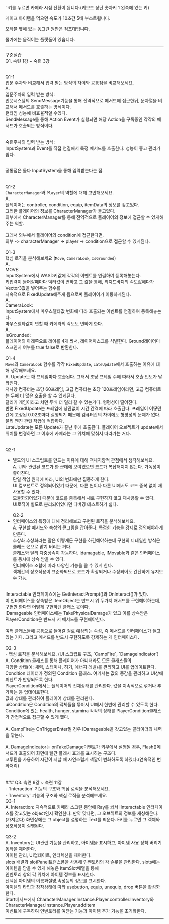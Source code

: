 ` 키를 누르면 카메라 시점 전환이 됩니다.(키보드 상단 숫자키 1 왼쪽에 있는 키)

케이크 아이템을 먹으면 속도가 10초간 5배 부스트됩니다.

모닥불 옆에 있는 동그란 원판은 점프대입니다.

물가에는 움직이는 플랫폼이 있습니다.

-------------------------------------------------------------------------
꾸준실습<br>
Q1. 숙련 1강 ~ 숙련 3강<br><br>

Q1-1<br>
입문 주차와 비교해서 입력 받는 방식의 차이와 공통점을 비교해보세요.<br>
  A.<br>
  입문주차의 입력 받는 방식:<br>
  인풋시스템의 SendMessage기능을 통해 전역적으로 메서드에 접근한뒤, 문자열을 비교해서 메서드를 호출하는 방식이다.<br>
  런타임 성능에 비효율적일 수있다.<br>
  SendMessage를 통해 Action Event가 실행되면 해당 Action을 구독중인 각각의 메서드가 호출되는 방식이다.<br><br>
    
  숙련주차의 입력 받는 방식:<br>
  InputSystem과 Event를 직접 연결해서 특정 메서드를 호출한다. 성능이 좋고 관리가 쉽다.<br><br>
  
  공통점은 둘다 InputSystem을 통해 입력받는다는 점.<br>
<br>
<br>
Q1-2 <br>
`CharacterManager`와 `Player`의 역할에 대해 고민해보세요.<br>
  A.<br>
  플레이어는 controller, condition, equip, itemData의 정보를 갖고있다.<br>
  그러한 플레이어의 정보를 CharacterManager가 들고있다.<br>
  외부에서 CharacterManager를 통해 전역적으로 플레이어의 정보에 접근할 수 있게해주는 역할.<br>
<br>
  그래서 외부에서 플레이어의 condition에 접근한다면,<br>
  외부 -> characterManager -> player -> condition으로 접근할 수 있게된다.<br>
  <br>
Q1-3<br>
핵심 로직을 분석해보세요 (`Move`, `CameraLook`, `IsGrounded`)<br>
  A. <br>
     MOVE:<br>
     InputSystem에서 WASD키값에 각각의 이벤트를 연결하여 등록해놓는다.<br>
     키입력이 들어갈때마다 벡터값이 변하고 그 값을 통해, 리지드바디의 속도값에다가 Vector3값을 넣어주는 함수를<br>
     지속적으로 FixedUpdate해주게 됨으로써 플레이어가 이동하게된다.     <br>
  A.<br>
     CameraLook:<br>
     InputSystem에서 마우스델타값 변화에 따라 호출되는 이벤트를 연결하여 등록해놓는다.<br>
     마우스델타값이 변할 때 카메라의 각도도 변하게 한다. <br>
  A.<br>
     IsGrounded:<br>
     플레이어의 아래쪽으로 레이를 4개 쏴서, 레이어마스크를 식별한다. Ground레이어마스크인지 여부를 true false로 반환한다.   <br>
  <br>
Q1-4 <br>
`Move`와 `CameraLook` 함수를 각각 `FixedUpdate`, `LateUpdate`에서 호출하는 이유에 대해 생각해보세요.<br>
  A. Update는 매 프레임마다 호출된다. 그래서 초당 프레임 수에 따라서 호출 빈도가 달라진다. <br>
    저사양 컴퓨터는 초당 60프레임, 고급 컴퓨터는 초당 120프레임이라면, 고급 컴퓨터로는 두배 더 많은 호출을 할 수 있게된다.<br>
    달리기 게임이라고 치면 두배 더 멀리 갈 수 있는거다. 형평성이 떨어진다.<br>
    반면 FixedUpdate는 프레임에 상관없이 시간 간격에 따라 호출된다. 프레임이 어떻던 간에 고정된 0.02초마다 실행되기 때문에 컴퓨터간의 차이에도 형평성의 문제가 없다.<br>
    물리 엔진 관련 작업에 적합하다. <br>
    LateUpdate는 모든 Update가 끝난 후에 호출된다. 플레이어 오브젝트가 update에서 위치를 변경하면 그 이후에 카메라는 그 위치에 맞춰서 따라가는 거다.<br>
    <br>
<br>
Q2-1<br>
- 별도의 UI 스크립트를 만드는 이유에 대해 객체지향적 관점에서 생각해보세요.<br>
  A. UI와 관련된 코드가 한 군데에 모여있으면 코드가 복잡해지지 않는다. 가독성이 좋아진다.<br>
     단일 책임 원칙에 따라, UI의 변화에만 집중하게 한다.<br>
     UI 컴포넌트로 정의되어있기 때문에, 다른 씬이나 다른 UI에서도 코드 중복 없이 재사용할 수 있다.<br>
     모듈화되어있기 때문에 코드를 중복해서 새로 구현하지 않고 재사용할 수 있다.<br>
     UI로직이 별도로 분리되어있다면 디버깅 테스트하기 쉽다.<br>
     <br>
Q2-2<br>
- 인터페이스의 특징에 대해 정리해보고 구현된 로직을 분석해보세요.<br>
  A. 구현할 메서드와 속성의 큰그림을 잡아준다. 특정한 기능을 강제로 정의해야하게 만든다.<br>
     추상화 추상화라는 말은 어떻게든 구현을 하긴해야하는데 구현의 디테일한 방식은 클래스 몫으로 맡겨 버리는 거다.<br>
     클래스와 달리 다중상속이 가능하다. Idamagable, IMovable과 같은 인터페이스를 동시에 상속 받을 수 있다.<br>
     인터페이스 조합에 따라 다양한 기능을 쓸 수 있게 한다.<br>
     객체간의 상호작용이 표준화되므로 코드가 확장되거나 수정되어도 간단하게 유지보수 가능.<br>
<br>
     IInteractable 인터페이스에는 GetInteractPrompt()와 OnInteract()가 있다. <br>
     이 인터페이스를 상속받은 ItemObject는 반드시 위 두가지 매서드를 구현해야하는데, 구현만 한다면 어떻게 구현하던 클래스 몫이다.<br>
     IDamageable 인터페이스에는 TakePhysicalDamage가 있고 이를 상속받은 PlayerCondition은 반드시 저 메서드를 구현해야한다.<br>
<br>
     여러 클래스들에 공통으로 들어갈 걸로 예상되는 속성, 즉 메서드를 인터페이스가 들고 있는 거다. 그리고 메서드를 반드시 구현하도록 강제하는 게 인터페이스다.<br>
<br>
Q2-3<br>
- 핵심 로직을 분석해보세요. (UI 스크립트 구조, `CampFire`, `DamageIndicator`)<br>
  A. Condition 클래스를 통해 플레이어가 아니더라도 모든 클래스들의 <br>
     다양한 상태(예: 체력, 스태미나, 허기, 에너지 레벨)를 관리하고 UI를 업데이트한다.<br>
     Condition 데이터가 정의된 Condition 클래스. 여기서는 값의 증감을 관리하고 UI상에 퍼센트가 반영되도록 한다.<br>
     PlayerCondition에서는 플레이어의 전체상태를 관리한다. 값을 지속적으로 깎거나 추가하는 등 업데이트한다.<br>
     값과 상태를 관리하여 플레이어 상태를 관리한다.<br>
     uiCondition은 Condition의 객체들을 묶어서 UI에서 한번에 관리할 수 있도록 한다.<br>
     Condition에 있는 health, hunger, stamina 각각의 상태를 PlayerCondition클래스가 간접적으로 접근할 수 있게 했다.<br>
<br>
  A. CampFire는 OnTriggerEnter될 경우 IDamageable을 갖고있는 콜라이더의 체력을 깎는다.<br>
<br>
  A. DamageIndicator는 onTakeDamage이벤트가 외부에서 실행될 경우, Flash()메서드가 호출되어 화면에 빨간 플래시 효과를 표시하는 구조다.<br>
     코루틴을 사용하여 시간이 지날 때 자연스럽게 색깔이 변화하도록 하였다.(연속적인 변화처리)<br>
<br>
<br>
### Q3. 숙련 9강 ~ 숙련 11강<br>
- `Interaction` 기능의 구조와 핵심 로직을 분석해보세요.<br>
- `Inventory` 기능의 구조와 핵심 로직을 분석해보세요.<br>
Q3-1<br>
  A. Interaction: 지속적으로 카메라 스크린 중앙에 Ray를 쏴서 IInteractable 인터페이스를 갖고있는 object인지 확인한다. 만약 맞다면, 그 오브젝트의 정보를 캐싱해온다.(가져온다) 화면상에는 그 object를 설명하는 Text를 띄운다. E키를 누르면 그 객체와 상호작용이 실행된다.<br>
     <br>
Q3-2<br>
  A. Inventory는 UI관련 기능을 관리하고, 아이템을 표시하고, 아이템 사용 장착 버리기 동작을 제어한다.<br>
    아이템 관리, UI업데이트, 인터렉션을 제어한다.<br>
    slots 배열과 slotPanel트랜스폼을 사용해 인벤토리의 각 슬롯을 관리한다. slots에는 아이템을 담을 수 있게 해놓은 ItemSlot배열을 통해<br>
    인벤토리 창의 각 위치에 아이템 정보를 표시한다.<br>
    선택된 아이템의 이름과설명,속성등의 정보를 표시한다.<br>
    아이템의 타입과 장착상태에 따라 usebutton, equip, unequip, drop 버튼을 활성화한다.<br>
    Start메서드에서 CharacterManager.Instance.Player.controller.Inventory와 CharacterManager.Instance.Player.addItem <br>
    이벤트에 구독하여 인벤토리를 여닫는 기능과 아이템 추가 기능을 초기화한다.<br>

------------------------------------------------------------------------

